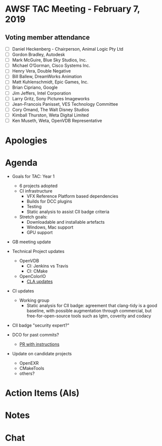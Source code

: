 # AWSF TAC Meeting - February 7, 2019

## Voting member attendance

* [ ] Daniel Heckenberg - Chairperson, Animal Logic Pty Ltd 
* [ ] Gordon Bradley, Autodesk
* [ ] Mark McGuire, Blue Sky Studios, Inc. 
* [ ] Michael O’Gorman, Cisco Systems Inc. 
* [ ] Henry Vera, Double Negative 
* [ ] Bill Ballew, DreamWorks Animation 
* [ ] Matt Kuhlenschmidt, Epic Games, Inc. 
* [ ] Brian Cipriano, Google 
* [ ] Jim Jeffers, Intel Corporation 
* [ ] Larry Gritz, Sony Pictures Imageworks 
* [ ] Jean-Francois Panisset, VES Technology Committee 
* [ ] Cory Omand, The Walt Disney Studios 
* [ ] Kimball Thurston, Weta Digital Limited 
* [ ] Ken Museth, Weta, OpenVDB Representative

# Apologies

# Agenda

* Goals for TAC: Year 1
    * 6 projects adopted
    * CI infrastructure
        * VFX Reference Platform based dependencies
        * Builds for DCC plugins
        * Testing
        * Static analysis to assist CII badge criteria
    * Stretch goals:
        * Downloadable and installable artefacts
        * Windows, Mac support 
        * GPU support

* GB meeting update

* Technical Project updates
    * OpenVDB
        * CI: Jenkins vs Travis
        * CI: CMake
    * OpenColorIO
        * [CLA updates](https://github.com/imageworks/OpenColorIO/pull/658)

* CI updates
    * Working group
        * Static analysis for CII badge: agreement that clang-tidy is a good baseline, with possible augmentation through commercial, but free-for-open-source tools such as lgtm, coverity and codacy
        
* CII badge "security expert?"

* DCO for past commits?
    * [PR with instructions](https://github.com/AcademySoftwareFoundation/tac/pull/20)

* Update on candidate projects
    * OpenEXR
    * CMakeTools
    * others?

# Action Items (AIs)

# Notes

# Chat

